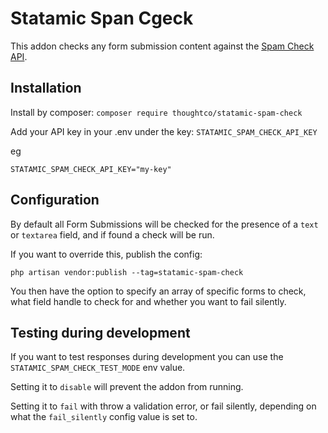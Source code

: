 # Statamic Span Cgeck

This addon checks any form submission content against the [Spam Check API](https://apilayer.com/marketplace/spamchecker-api#authentication).

## Installation

Install by composer: `composer require thoughtco/statamic-spam-check`

Add your API key in your .env under the key: `STATAMIC_SPAM_CHECK_API_KEY`

eg

```
STATAMIC_SPAM_CHECK_API_KEY="my-key"
```

## Configuration

By default all Form Submissions will be checked for the presence of a `text` or `textarea` field, and if found a check will be run.

If you want to override this, publish the config:

`php artisan vendor:publish --tag=statamic-spam-check`

You then have the option to specify an array of specific forms to check, what field handle to check for and whether you want to fail silently.

## Testing during development

If you want to test responses during development you can use the `STATAMIC_SPAM_CHECK_TEST_MODE` env value.

Setting it to `disable` will prevent the addon from running.

Setting it to `fail` with throw a validation error, or fail silently, depending on what the `fail_silently` config value is set to.
